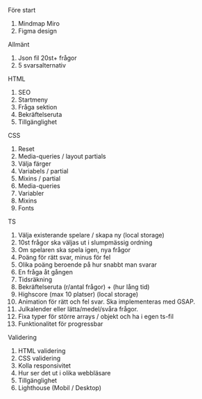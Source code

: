 Före start

1. Mindmap Miro
2. Figma design

Allmänt

1. Json fil 20st+ frågor
2. 5 svarsalternativ

HTML

1. SEO
2. Startmeny
3. Fråga sektion
4. Bekräftelseruta
5. Tillgänglighet

CSS

1. Reset
2. Media-queries / layout partials
3. Välja färger
4. Variabels / partial
5. Mixins / partial
6. Media-queries
7. Variabler
8. Mixins
9. Fonts

TS

1. Välja existerande spelare / skapa ny (local storage)
2. 10st frågor ska väljas ut i slumpmässig ordning
3. Om spelaren ska spela igen, nya frågor
4. Poäng för rätt svar, minus för fel
5. Olika poäng beroende på hur snabbt man svarar
6. En fråga åt gången
7. Tidsräkning
8. Bekräftelseruta (r/antal frågor) + (hur lång tid)
9. Highscore (max 10 platser) (local storage)
10. Animation för rätt och fel svar. Ska implementeras med GSAP.
11. Julkalender eller lätta/medel/svåra frågor.
12. Fixa typer för större arrays / objekt och ha i egen ts-fil
13. Funktionalitet för progressbar

Validering

1. HTML validering
2. CSS validering
3. Kolla responsivitet
4. Hur ser det ut i olika webbläsare
5. Tillgänglighet
6. Lighthouse (Mobil / Desktop)

